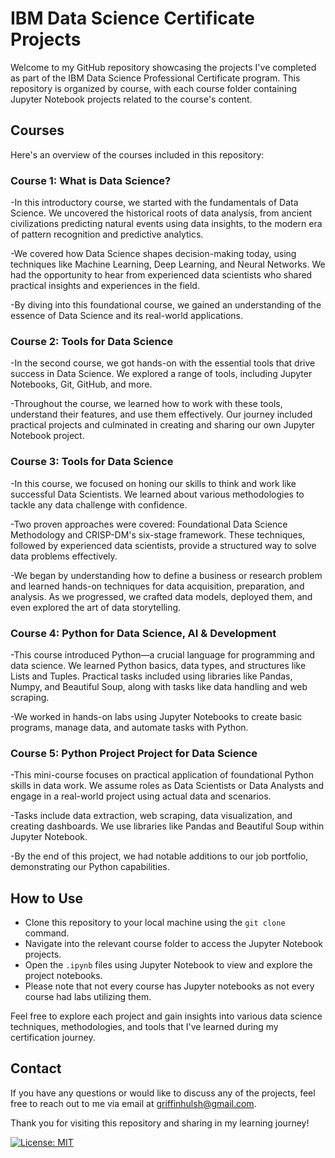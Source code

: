 # IBM Data Science Certificate Projects

Welcome to my GitHub repository showcasing the projects I've completed as part of the IBM Data Science Professional Certificate program. This repository is organized by course, with each course folder containing Jupyter Notebook projects related to the course's content.

## Courses

Here's an overview of the courses included in this repository:

### Course 1: What is Data Science?

-In this introductory course, we started with the fundamentals of Data Science. We uncovered the historical roots of data analysis, from ancient civilizations predicting natural events using data insights, to the modern era of pattern recognition and predictive analytics.

-We covered how Data Science shapes decision-making today, using techniques like Machine Learning, Deep Learning, and Neural Networks. We had the opportunity to hear from experienced data scientists who shared practical insights and experiences in the field.

-By diving into this foundational course, we gained an understanding of the essence of Data Science and its real-world applications.

### Course 2: Tools for Data Science

-In the second course, we got hands-on with the essential tools that drive success in Data Science. We explored a range of tools, including Jupyter Notebooks, Git, GitHub, and more.

-Throughout the course, we learned how to work with these tools, understand their features, and use them effectively. Our journey included practical projects and culminated in creating and sharing our own Jupyter Notebook project.

### Course 3: Tools for Data Science

-In this course, we focused on honing our skills to think and work like successful Data Scientists. We learned about various methodologies to tackle any data challenge with confidence.

-Two proven approaches were covered: Foundational Data Science Methodology and CRISP-DM's six-stage framework. These techniques, followed by experienced data scientists, provide a structured way to solve data problems effectively.

-We began by understanding how to define a business or research problem and learned hands-on techniques for data acquisition, preparation, and analysis. As we progressed, we crafted data models, deployed them, and even explored the art of data storytelling.

### Course 4: Python for Data Science, AI & Development

-This course introduced Python—a crucial language for programming and data science. We learned Python basics, data types, and structures like Lists and Tuples. Practical tasks included using libraries like Pandas, Numpy, and Beautiful Soup, along with tasks like data handling and web scraping.

-We worked in hands-on labs using Jupyter Notebooks to create basic programs, manage data, and automate tasks with Python.

### Course 5: Python Project Project for Data Science

-This mini-course focuses on practical application of foundational Python skills in data work. We assume roles as Data Scientists or Data Analysts and engage in a real-world project using actual data and scenarios.

-Tasks include data extraction, web scraping, data visualization, and creating dashboards. We use libraries like Pandas and Beautiful Soup within Jupyter Notebook.

-By the end of this project, we had notable additions to our job portfolio, demonstrating our Python capabilities.

## How to Use

- Clone this repository to your local machine using the `git clone` command.
- Navigate into the relevant course folder to access the Jupyter Notebook projects.
- Open the `.ipynb` files using Jupyter Notebook to view and explore the project notebooks.
- Please note that not every course has Jupyter notebooks as not every course had labs utilizing them.

Feel free to explore each project and gain insights into various data science techniques, methodologies, and tools that I've learned during my certification journey.

## Contact

If you have any questions or would like to discuss any of the projects, feel free to reach out to me via email at [griffinhulsh@gmail.com](mailto:griffinhulsh@gmail.com).

Thank you for visiting this repository and sharing in my learning journey!

[![License: MIT](https://img.shields.io/badge/License-MIT-yellow.svg)](https://opensource.org/licenses/MIT)
